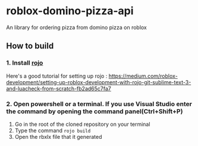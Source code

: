 # **roblox-domino-pizza-api** 
An library for ordering pizza from domino pizza on roblox
## How to build

### 1. Install [rojo](https://www.rojo.space)

Here's a good tutorial for setting up rojo : https://medium.com/roblox-development/setting-up-roblox-development-with-rojo-git-sublime-text-3-and-luacheck-from-scratch-fb2ad65c7fa7

### 2. Open powershell or a terminal. If you use Visual Studio enter the command by opening the command panel(Ctrl+Shift+P)
1. Go in the root of the cloned repository on your terminal
2. Type the command `rojo build`
3. Open the rbxlx file that it generated